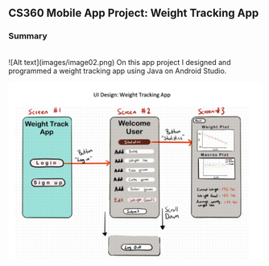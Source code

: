 <h2>CS360 Mobile App Project: Weight Tracking App</h2>

<h3> Summary </h3> 
<br> 
![Alt text](images/image02.png)
On this app project I designed and programmed a weight tracking app using Java on Android Studio. 

![Alt text](images/image01.png)
